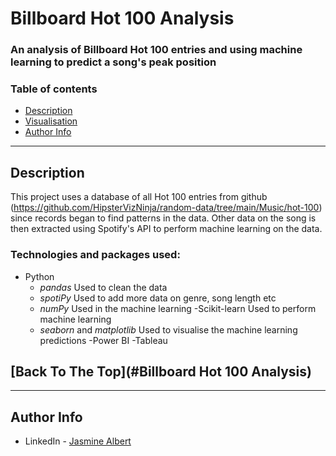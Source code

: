 # Billboard Hot 100 Analysis
### An analysis of Billboard Hot 100 entries and using machine learning to predict a song's peak position

### Table of contents
- [Description](#description)
- [Visualisation](#Visualisation)
- [Author Info](#author-info)

---
## Description
This project uses a database of all Hot 100 entries from github (https://github.com/HipsterVizNinja/random-data/tree/main/Music/hot-100) since records began to find patterns in the data. Other data on the song is then extracted using Spotify's API to perform machine learning on the data.

### Technologies and packages used:
- Python
  - *pandas*
      Used to clean the data
  - *spotiPy*
      Used to add more data on genre, song length etc
  - *numPy*
      Used in the machine learning
  -Scikit-learn
      Used to perform machine learning
  - *seaborn* and *matplotlib*
      Used to visualise the machine learning predictions
-Power BI
-Tableau

[Back To The Top](#Billboard Hot 100 Analysis)
---


---
## Author Info

- LinkedIn - [Jasmine Albert](https://www.linkedin.com/in/jasmine-albert-99029b207/)

  
